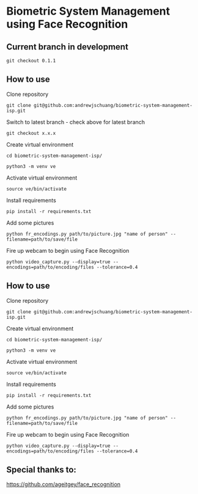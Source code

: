 # Biometric System Management using Face Recognition

## Current branch in development

`git checkout 0.1.1`

## How to use

Clone repository

`git clone git@github.com:andrewjschuang/biometric-system-management-isp.git`

Switch to latest branch - check above for latest branch

`git checkout x.x.x`

Create virtual environment

`cd biometric-system-management-isp/`

`python3 -m venv ve`

Activate virtual environment

`source ve/bin/activate`

Install requirements

`pip install -r requirements.txt`

Add some pictures

`python fr_encodings.py path/to/picture.jpg "name of person" --filename=path/to/save/file`

Fire up webcam to begin using Face Recognition

`python video_capture.py --display=true --encodings=path/to/encoding/files --tolerance=0.4`

## How to use

Clone repository

`git clone git@github.com:andrewjschuang/biometric-system-management-isp.git`

Create virtual environment

`cd biometric-system-management-isp/`

`python3 -m venv ve`

Activate virtual environment

`source ve/bin/activate`

Install requirements

`pip install -r requirements.txt`

Add some pictures

`python fr_encodings.py path/to/picture.jpg "name of person" --filename=path/to/save/file`

Fire up webcam to begin using Face Recognition

`python video_capture.py --display=true --encodings=path/to/encoding/files --tolerance=0.4`

## Special thanks to:
https://github.com/ageitgey/face_recognition
